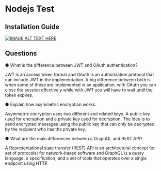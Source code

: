# Nodejs Test

## Installation Guide

[![IMAGE ALT TEXT HERE](https://img.youtube.com/vi/YOUTUBE_VIDEO_ID_HERE/0.jpg)](https://youtu.be/7wprdUjB-Kg)

## Questions

● What is the difference between JWT and OAuth authentication?

JWT is an access token format and OAuth is an authorization protocol that can include JWT in the implementation. A big difference between both is when some of these are implemented in an application, with OAuth you can close the session effectively while with JWT you will have to wait until the token expires.

● Explain how asymmetric encryption works.

Asymmetric encryption uses two different and related keys. A public key used for encryption and a private key used for decryption. The idea is to send encrypted messages using the public key that can only be decrypted by the recipient who has the private key.

● What are the main differences between a GraphQL and REST API?

A Representational state transfer (REST) API is an architectural concept (or set of protocols) for network-based software and  GraphQL is a query language, a specification, and a set of tools that operates over a single endpoint using HTTP.